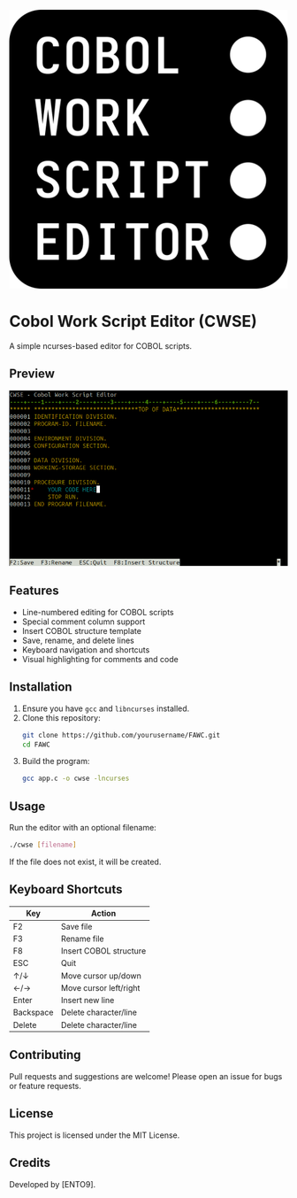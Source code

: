 ![FAWC Logo](logo.png)

# Cobol Work Script Editor (CWSE)

A simple ncurses-based editor for COBOL scripts.

## Preview

![Program Preview](preview.png)

## Features

- Line-numbered editing for COBOL scripts
- Special comment column support
- Insert COBOL structure template
- Save, rename, and delete lines
- Keyboard navigation and shortcuts
- Visual highlighting for comments and code

## Installation

1. Ensure you have `gcc` and `libncurses` installed.
2. Clone this repository:
   ```sh
   git clone https://github.com/yourusername/FAWC.git
   cd FAWC
   ```
3. Build the program:
   ```sh
   gcc app.c -o cwse -lncurses
   ```

## Usage

Run the editor with an optional filename:
```sh
./cwse [filename]
```
If the file does not exist, it will be created.

## Keyboard Shortcuts

| Key         | Action                        |
|-------------|------------------------------|
| F2          | Save file                    |
| F3          | Rename file                  |
| F8          | Insert COBOL structure       |
| ESC         | Quit                         |
| ↑/↓         | Move cursor up/down          |
| ←/→         | Move cursor left/right       |
| Enter       | Insert new line              |
| Backspace   | Delete character/line        |
| Delete      | Delete character/line        |

## Contributing

Pull requests and suggestions are welcome! Please open an issue for bugs or feature requests.

## License

This project is licensed under the MIT License.

## Credits

Developed by [ENTO9].  
